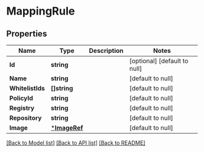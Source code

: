# MappingRule

## Properties
Name | Type | Description | Notes
------------ | ------------- | ------------- | -------------
**Id** | **string** |  | [optional] [default to null]
**Name** | **string** |  | [default to null]
**WhitelistIds** | **[]string** |  | [default to null]
**PolicyId** | **string** |  | [default to null]
**Registry** | **string** |  | [default to null]
**Repository** | **string** |  | [default to null]
**Image** | [***ImageRef**](ImageRef.md) |  | [default to null]

[[Back to Model list]](../README.md#documentation-for-models) [[Back to API list]](../README.md#documentation-for-api-endpoints) [[Back to README]](../README.md)


